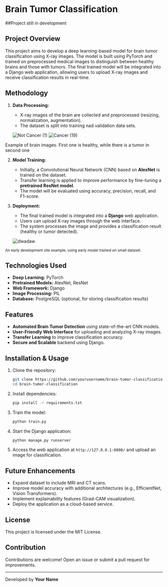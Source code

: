 # Brain Tumor Classification

##Project still in development

## Project Overview
This project aims to develop a deep learning-based model for brain tumor classification using X-ray images. The model is built using PyTorch and trained on preprocessed medical images to distinguish between healthy brains and those with tumors. The final trained model will be integrated into a Django web application, allowing users to upload X-ray images and receive classification results in real-time.

## Methodology

1. **Data Processing:**
   - X-ray images of the brain are collected and preprocessed (resizing, normalization, augmentation).
   - The dataset is split into training nad validation data sets.
  
    ![Not Cancer  (1)](https://github.com/user-attachments/assets/729a9ceb-c967-4462-861f-40b79d1d5879)   ![Cancer (19)](https://github.com/user-attachments/assets/5afb40e2-0f52-4bb0-b59c-6bb6318aa102)

Example of brain images. First one is healthy, while there is a tumor in second one


2. **Model Training:**
   - Initially, a Convolutional Neural Network (CNN) based on **AlexNet** is trained on the dataset.
   - Transfer learning is applied to improve performance by fine-tuning a **pretrained ResNet model**.
   - The model will be evaluated using accuracy, precision, recall, and F1-score.

3. **Deployment:**
   - The final trained model is integrated into a **Django** web application.
   - Users can upload X-ray images through the web interface.
   - The system processes the image and provides a classification result (healthy or tumor detected).
  
   ![dwadaw](https://github.com/user-attachments/assets/359c6e09-caf2-4866-9720-ddc4b7be8163)
   
 <sub>An early development site example, using early model trained on small dataset. </sub> 



## Technologies Used
- **Deep Learning:** PyTorch
- **Pretrained Models:** AlexNet, ResNet
- **Web Framework:** Django
- **Image Processing:**  PIL
- **Database:** PostgreSQL (optional, for storing classification results)

## Features
- **Automated Brain Tumor Detection** using state-of-the-art CNN models.
- **User-Friendly Web Interface** for uploading and analyzing X-ray images.
- **Transfer Learning** to improve classification accuracy.
- **Secure and Scalable** backend using Django.

## Installation & Usage
1. Clone the repository:
   ```sh
   git clone https://github.com/yourusername/brain-tumor-classification.git
   cd brain-tumor-classification
   ```
2. Install dependencies:
   ```sh
   pip install -r requirements.txt
   ```
3. Train the model:
   ```sh
   python train.py
   ```
4. Start the Django application:
   ```sh
   python manage.py runserver
   ```
5. Access the web application at `http://127.0.0.1:8000/` and upload an image for classification.

## Future Enhancements
- Expand dataset to include MRI and CT scans.
- Improve model accuracy with additional architectures (e.g., EfficientNet, Vision Transformers).
- Implement explainability features (Grad-CAM visualization).
- Deploy the application as a cloud-based service.

## License
This project is licensed under the MIT License.

## Contribution
Contributions are welcome! Open an issue or submit a pull request for improvements.

---
Developed by **Your Name**

